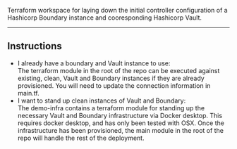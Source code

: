 Terraform workspace for laying down the initial controller configuration of a Hashicorp Boundary instance and cooresponding Hashicorp Vault.

---
Instructions
---
  - I already have a boundary and Vault instance to use:  
The terraform module in the root of the repo can be executed against existing, clean, Vault and Boundary instances if they are already provisioned. You will need to update the connection information in main.tf. 
  - I want to stand up clean instances of Vault and Boundary:  
The demo-infra contains a terraform module for standing up the necessary Vault and Boundary infrastructure via Docker desktop. This requires docker desktop, and has only been tested with OSX. Once the infrastructure has been provisioned, the main module in the root of the repo will handle the rest of the deployment. 

